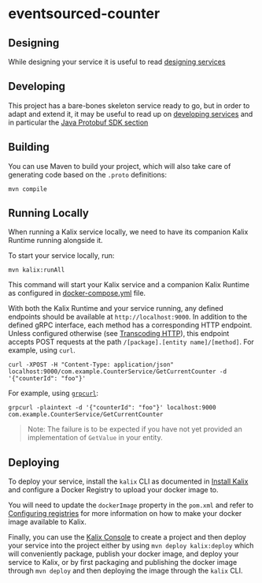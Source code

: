 # eventsourced-counter

## Designing

While designing your service it is useful to read [designing services](https://docs.kalix.io/developing/development-process-proto.html)

## Developing

This project has a bare-bones skeleton service ready to go, but in order to adapt and
extend it, it may be useful to read up on [developing services](https://docs.kalix.io/services/)
and in particular the [Java Protobuf SDK section](https://docs.kalix.io/java-protobuf/)

## Building

You can use Maven to build your project, which will also take care of
generating code based on the `.proto` definitions:

```shell
mvn compile
```

## Running Locally

When running a Kalix service locally, we need to have its companion Kalix Runtime running alongside it.

To start your service locally, run:

```shell
mvn kalix:runAll
```

This command will start your Kalix service and a companion Kalix Runtime as configured in [docker-compose.yml](./docker-compose.yml) file.

With both the Kalix Runtime and your service running, any defined endpoints should be available at `http://localhost:9000`. In addition to the defined gRPC interface, each method has a corresponding HTTP endpoint. Unless configured otherwise (see [Transcoding HTTP](https://docs.kalix.io/java-protobuf/writing-grpc-descriptors-protobuf.html#_transcoding_http)), this endpoint accepts POST requests at the path `/[package].[entity name]/[method]`. For example, using `curl`.

```shell
curl -XPOST -H "Content-Type: application/json" localhost:9000/com.example.CounterService/GetCurrentCounter -d '{"counterId": "foo"}'
```

For example, using [`grpcurl`](https://github.com/fullstorydev/grpcurl):

```shell
grpcurl -plaintext -d '{"counterId": "foo"}' localhost:9000 com.example.CounterService/GetCurrentCounter
```

> Note: The failure is to be expected if you have not yet provided an implementation of `GetValue` in your entity.

## Deploying

To deploy your service, install the `kalix` CLI as documented in
[Install Kalix](https://docs.kalix.io/kalix/install-kalix.html)
and configure a Docker Registry to upload your docker image to.

You will need to update the `dockerImage` property in the `pom.xml` and refer to
[Configuring registries](https://docs.kalix.io/projects/container-registries.html)
for more information on how to make your docker image available to Kalix.

Finally, you can use the [Kalix Console](https://console.kalix.io)
to create a project and then deploy your service into the project either by using `mvn deploy kalix:deploy` which
will conveniently package, publish your docker image, and deploy your service to Kalix, or by first packaging and
publishing the docker image through `mvn deploy` and then deploying the image
through the `kalix` CLI.
